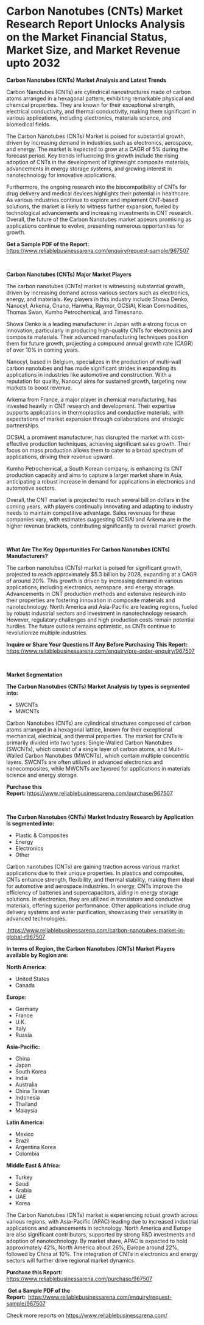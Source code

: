 <p><h1>Carbon Nanotubes (CNTs) Market Research Report Unlocks Analysis on the Market Financial Status, Market Size, and Market Revenue upto 2032</h1></p><p><strong>Carbon Nanotubes (CNTs) Market Analysis and Latest Trends</strong></p>
<p><p>Carbon Nanotubes (CNTs) are cylindrical nanostructures made of carbon atoms arranged in a hexagonal pattern, exhibiting remarkable physical and chemical properties. They are known for their exceptional strength, electrical conductivity, and thermal conductivity, making them significant in various applications, including electronics, materials science, and biomedical fields.</p><p>The Carbon Nanotubes (CNTs) Market is poised for substantial growth, driven by increasing demand in industries such as electronics, aerospace, and energy. The market is expected to grow at a CAGR of 5% during the forecast period. Key trends influencing this growth include the rising adoption of CNTs in the development of lightweight composite materials, advancements in energy storage systems, and growing interest in nanotechnology for innovative applications. </p><p>Furthermore, the ongoing research into the biocompatibility of CNTs for drug delivery and medical devices highlights their potential in healthcare. As various industries continue to explore and implement CNT-based solutions, the market is likely to witness further expansion, fueled by technological advancements and increasing investments in CNT research. Overall, the future of the Carbon Nanotubes market appears promising as applications continue to evolve, presenting numerous opportunities for growth.</p></p>
<p><strong>Get a Sample PDF of the Report:&nbsp;</strong> <a href="https://www.reliablebusinessarena.com/enquiry/request-sample/967507?utm_campaign=2529&utm_medium=2&utm_source=Github&utm_content=ia&utm_term=30032025&utm_id=carbon-nanotubes-cnts">https://www.reliablebusinessarena.com/enquiry/request-sample/967507</a></p>
<p>&nbsp;</p>
<p><strong>Carbon Nanotubes (CNTs) Major Market Players</strong></p>
<p><p>The carbon nanotubes (CNTs) market is witnessing substantial growth, driven by increasing demand across various sectors such as electronics, energy, and materials. Key players in this industry include Showa Denko, Nanocyl, Arkema, Cnano, Hanwha, Raymor, OCSiAl, Klean Commodities, Thomas Swan, Kumho Petrochemical, and Timesnano.</p><p>Showa Denko is a leading manufacturer in Japan with a strong focus on innovation, particularly in producing high-quality CNTs for electronics and composite materials. Their advanced manufacturing techniques position them for future growth, projecting a compound annual growth rate (CAGR) of over 10% in coming years.</p><p>Nanocyl, based in Belgium, specializes in the production of multi-wall carbon nanotubes and has made significant strides in expanding its applications in industries like automotive and construction. With a reputation for quality, Nanocyl aims for sustained growth, targeting new markets to boost revenue.</p><p>Arkema from France, a major player in chemical manufacturing, has invested heavily in CNT research and development. Their expertise supports applications in thermoplastics and conductive materials, with expectations of market expansion through collaborations and strategic partnerships.</p><p>OCSiAl, a prominent manufacturer, has disrupted the market with cost-effective production techniques, achieving significant sales growth. Their focus on mass production allows them to cater to a broad spectrum of applications, driving their revenue upward.</p><p>Kumho Petrochemical, a South Korean company, is enhancing its CNT production capacity and aims to capture a larger market share in Asia, anticipating a robust increase in demand for applications in electronics and automotive sectors.</p><p>Overall, the CNT market is projected to reach several billion dollars in the coming years, with players continually innovating and adapting to industry needs to maintain competitive advantage. Sales revenues for these companies vary, with estimates suggesting OCSiAl and Arkema are in the higher revenue brackets, contributing significantly to overall market growth.</p></p>
<p>&nbsp;</p>
<p><strong>What Are The Key Opportunities For Carbon Nanotubes (CNTs) Manufacturers?</strong></p>
<p><p>The carbon nanotubes (CNTs) market is poised for significant growth, projected to reach approximately $5.3 billion by 2028, expanding at a CAGR of around 20%. This growth is driven by increasing demand in various applications, including electronics, aerospace, and energy storage. Advancements in CNT production methods and extensive research into their properties are fostering innovation in composite materials and nanotechnology. North America and Asia-Pacific are leading regions, fueled by robust industrial sectors and investment in nanotechnology research. However, regulatory challenges and high production costs remain potential hurdles. The future outlook remains optimistic, as CNTs continue to revolutionize multiple industries.</p></p>
<p><strong>Inquire or Share Your Questions If Any Before Purchasing This Report:</strong> <a href="https://www.reliablebusinessarena.com/enquiry/pre-order-enquiry/967507?utm_campaign=2529&utm_medium=2&utm_source=Github&utm_content=ia&utm_term=30032025&utm_id=carbon-nanotubes-cnts">https://www.reliablebusinessarena.com/enquiry/pre-order-enquiry/967507</a></p>
<p>&nbsp;</p>
<p><strong>Market Segmentation</strong></p>
<p><strong>The Carbon Nanotubes (CNTs) Market Analysis by types is segmented into:</strong></p>
<p><ul><li>SWCNTs</li><li>MWCNTs</li></ul></p>
<p><p>Carbon Nanotubes (CNTs) are cylindrical structures composed of carbon atoms arranged in a hexagonal lattice, known for their exceptional mechanical, electrical, and thermal properties. The market for CNTs is primarily divided into two types: Single-Walled Carbon Nanotubes (SWCNTs), which consist of a single layer of carbon atoms, and Multi-Walled Carbon Nanotubes (MWCNTs), which contain multiple concentric layers. SWCNTs are often utilized in advanced electronics and nanocomposites, while MWCNTs are favored for applications in materials science and energy storage.</p></p>
<p><strong>Purchase this Report:&nbsp;</strong><a href="https://www.reliablebusinessarena.com/purchase/967507?utm_campaign=2529&utm_medium=2&utm_source=Github&utm_content=ia&utm_term=30032025&utm_id=carbon-nanotubes-cnts">https://www.reliablebusinessarena.com/purchase/967507</a></p>
<p>&nbsp;</p>
<p><strong>The Carbon Nanotubes (CNTs) Market Industry Research by Application is segmented into:</strong></p>
<p><ul><li>Plastic & Composites</li><li>Energy</li><li>Electronics</li><li>Other</li></ul></p>
<p><p>Carbon nanotubes (CNTs) are gaining traction across various market applications due to their unique properties. In plastics and composites, CNTs enhance strength, flexibility, and thermal stability, making them ideal for automotive and aerospace industries. In energy, CNTs improve the efficiency of batteries and supercapacitors, aiding in energy storage solutions. In electronics, they are utilized in transistors and conductive materials, offering superior performance. Other applications include drug delivery systems and water purification, showcasing their versatility in advanced technologies.</p></p>
<p><a href="https://www.reliablebusinessarena.com/carbon-nanotubes-market-in-global-r967507?utm_campaign=2529&utm_medium=2&utm_source=Github&utm_content=ia&utm_term=30032025&utm_id=carbon-nanotubes-cnts">&nbsp;https://www.reliablebusinessarena.com/carbon-nanotubes-market-in-global-r967507</a></p>
<p><strong>In terms of Region, the Carbon Nanotubes (CNTs) Market Players available by Region are:</strong></p>
<p>
    <p> <strong> North America: </strong>
        <ul>
            <li>United States</li>
            <li>Canada</li>
        </ul>
        </p> 
    <p> <strong> Europe: </strong>
        <ul>
            <li>Germany</li>
            <li>France</li>
            <li>U.K.</li>
            <li>Italy</li>
            <li>Russia</li>
        </ul>
        </p> 
    <p> <strong> Asia-Pacific: </strong>
        <ul>
            <li>China</li>
            <li>Japan</li>
            <li>South Korea</li>
            <li>India</li>
            <li>Australia</li>
            <li>China Taiwan</li>
            <li>Indonesia</li>
            <li>Thailand</li>
            <li>Malaysia</li>
        </ul>
        </p> 
    <p> <strong> Latin America: </strong>
        <ul>
            <li>Mexico</li>
            <li>Brazil</li>
            <li>Argentina Korea</li>
            <li>Colombia</li>
        </ul>
        </p> 
    <p> <strong> Middle East & Africa: </strong>
        <ul>
            <li>Turkey</li>
            <li>Saudi</li>
            <li>Arabia</li>
            <li>UAE</li>
            <li>Korea</li>
        </ul>
    </p>
    </p>
<p><p>The Carbon Nanotubes (CNTs) market is experiencing robust growth across various regions, with Asia-Pacific (APAC) leading due to increased industrial applications and advancements in technology. North America and Europe are also significant contributors, supported by strong R&D investments and adoption of nanotechnology. By market share, APAC is expected to hold approximately 42%, North America about 26%, Europe around 22%, followed by China at 10%. The integration of CNTs in electronics and energy sectors will further drive regional market dynamics.</p></p>
<p><strong>Purchase this Report: </strong><a href="https://www.reliablebusinessarena.com/purchase/967507?utm_campaign=2529&utm_medium=2&utm_source=Github&utm_content=ia&utm_term=30032025&utm_id=carbon-nanotubes-cnts">https://www.reliablebusinessarena.com/purchase/967507</a></p>
<p>&nbsp;<strong>Get a Sample PDF of the Report:&nbsp;&nbsp;</strong><a href="https://www.reliablebusinessarena.com/enquiry/request-sample/967507?utm_campaign=2529&utm_medium=2&utm_source=Github&utm_content=ia&utm_term=30032025&utm_id=carbon-nanotubes-cnts">https://www.reliablebusinessarena.com/enquiry/request-sample/967507</a></p>
<p><strong></strong></p>
<p>Check more reports on <a href="https://www.reliablebusinessarena.com/?utm_campaign=2529&utm_medium=2&utm_source=Github&utm_content=ia&utm_term=30032025&utm_id=carbon-nanotubes-cnts">https://www.reliablebusinessarena.com/</a></p>